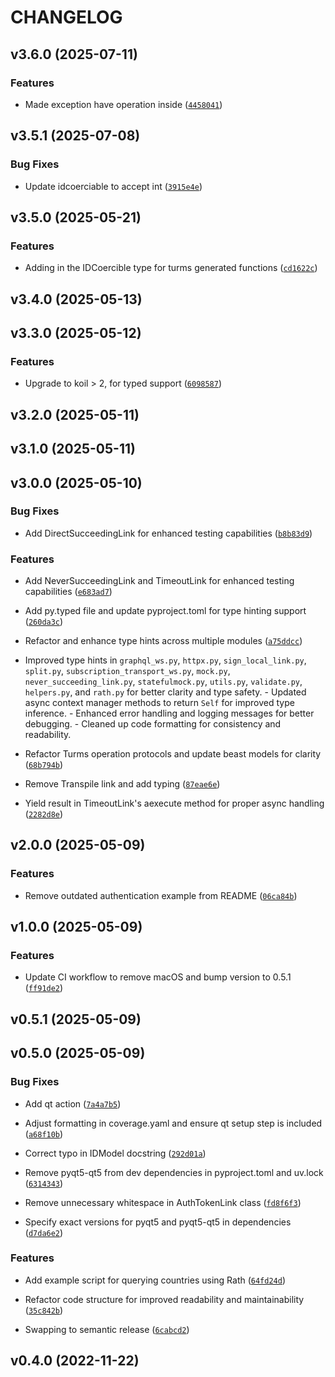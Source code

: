 # CHANGELOG


## v3.6.0 (2025-07-11)

### Features

- Made exception have operation inside
  ([`4458041`](https://github.com/jhnnsrs/rath/commit/4458041d64cf7574cacd71967cab21564c1d84cb))


## v3.5.1 (2025-07-08)

### Bug Fixes

- Update idcoerciable to accept int
  ([`3915e4e`](https://github.com/jhnnsrs/rath/commit/3915e4ed404ef6d61e27d04be11564721d56c91d))


## v3.5.0 (2025-05-21)

### Features

- Adding in the IDCoercible type for turms generated functions
  ([`cd1622c`](https://github.com/jhnnsrs/rath/commit/cd1622c5c2d5c297bf1de41f3ef8cd847cec7bb2))


## v3.4.0 (2025-05-13)


## v3.3.0 (2025-05-12)

### Features

- Upgrade to koil > 2, for typed support
  ([`6098587`](https://github.com/jhnnsrs/rath/commit/6098587a37e12fc351ce028de52624d92aa32771))


## v3.2.0 (2025-05-11)


## v3.1.0 (2025-05-11)


## v3.0.0 (2025-05-10)

### Bug Fixes

- Add DirectSucceedingLink for enhanced testing capabilities
  ([`b8b83d9`](https://github.com/jhnnsrs/rath/commit/b8b83d9f7e389ff08c7195291527b902f09db287))

### Features

- Add NeverSucceedingLink and TimeoutLink for enhanced testing capabilities
  ([`e683ad7`](https://github.com/jhnnsrs/rath/commit/e683ad72dbf625db06c5a7b11b8d66e0578aa650))

- Add py.typed file and update pyproject.toml for type hinting support
  ([`260da3c`](https://github.com/jhnnsrs/rath/commit/260da3ca293814a013e410799168b290f7541717))

- Refactor and enhance type hints across multiple modules
  ([`a75ddcc`](https://github.com/jhnnsrs/rath/commit/a75ddccf847b6458c59bfa79fe2a1699e175e2e4))

- Improved type hints in `graphql_ws.py`, `httpx.py`, `sign_local_link.py`, `split.py`,
  `subscription_transport_ws.py`, `mock.py`, `never_succeeding_link.py`, `statefulmock.py`,
  `utils.py`, `validate.py`, `helpers.py`, and `rath.py` for better clarity and type safety. -
  Updated async context manager methods to return `Self` for improved type inference. - Enhanced
  error handling and logging messages for better debugging. - Cleaned up code formatting for
  consistency and readability.

- Refactor Turms operation protocols and update beast models for clarity
  ([`68b794b`](https://github.com/jhnnsrs/rath/commit/68b794ba65ba036dae25457c8333f16fe9fbd4a4))

- Remove Transpile link and add typing
  ([`87eae6e`](https://github.com/jhnnsrs/rath/commit/87eae6e0e296d216d78f63dc012c40c74b440e95))

- Yield result in TimeoutLink's aexecute method for proper async handling
  ([`2282d8e`](https://github.com/jhnnsrs/rath/commit/2282d8eba705f79c3886502222c83ddf4d9d5b6d))


## v2.0.0 (2025-05-09)

### Features

- Remove outdated authentication example from README
  ([`06ca84b`](https://github.com/jhnnsrs/rath/commit/06ca84b608dd5575a4f5c8aa812a00f738c3be74))


## v1.0.0 (2025-05-09)

### Features

- Update CI workflow to remove macOS and bump version to 0.5.1
  ([`ff91de2`](https://github.com/jhnnsrs/rath/commit/ff91de2b94d10a7b45dc6baa25141b0515324aa6))


## v0.5.1 (2025-05-09)


## v0.5.0 (2025-05-09)

### Bug Fixes

- Add qt action
  ([`7a4a7b5`](https://github.com/jhnnsrs/rath/commit/7a4a7b5a66eae9b205b1ab6b09122ae58193d2a8))

- Adjust formatting in coverage.yaml and ensure qt setup step is included
  ([`a68f10b`](https://github.com/jhnnsrs/rath/commit/a68f10bbedd072b795e6f51a9b7540c723c932b1))

- Correct typo in IDModel docstring
  ([`292d01a`](https://github.com/jhnnsrs/rath/commit/292d01a66f59fc2498ae4f2c6baf822fb772bf8a))

- Remove pyqt5-qt5 from dev dependencies in pyproject.toml and uv.lock
  ([`6314343`](https://github.com/jhnnsrs/rath/commit/6314343ffe717e5ea1e4d107eceeb7db81c2a90b))

- Remove unnecessary whitespace in AuthTokenLink class
  ([`fd8f6f3`](https://github.com/jhnnsrs/rath/commit/fd8f6f3cb3c5c209cffd875abe6c203ed09cb2ce))

- Specify exact versions for pyqt5 and pyqt5-qt5 in dependencies
  ([`d7da6e2`](https://github.com/jhnnsrs/rath/commit/d7da6e2fc2e905074978bfa6b31897fc6ef54b7f))

### Features

- Add example script for querying countries using Rath
  ([`64fd24d`](https://github.com/jhnnsrs/rath/commit/64fd24ddff3c570d843a1260e7db328b7d2a6bda))

- Refactor code structure for improved readability and maintainability
  ([`35c842b`](https://github.com/jhnnsrs/rath/commit/35c842bfa4533d5da82b6fb7fe6fb3521c5e56c3))

- Swapping to semantic release
  ([`6cabcd2`](https://github.com/jhnnsrs/rath/commit/6cabcd2b57201230a5e12a790b91593993a968ef))


## v0.4.0 (2022-11-22)
